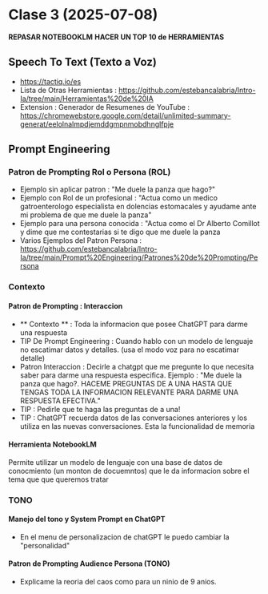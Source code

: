 # Clase 3 (2025-07-08)

**REPASAR NOTEBOOKLM**
**HACER UN TOP 10 de HERRAMIENTAS**

## Speech To Text (Texto a Voz)
* https://tactiq.io/es
* Lista de Otras Herramientas : https://github.com/estebancalabria/Intro-Ia/tree/main/Herramientas%20de%20IA
* Extension : Generador de Resumenes de YouTube : https://chromewebstore.google.com/detail/unlimited-summary-generat/eelolnalmpdjemddgmpnmobdhnglfpje

## Prompt Engineering

### Patron de Prompting Rol o Persona (ROL)

* Ejemplo sin aplicar patron : "Me duele la panza que hago?"
* Ejemplo con Rol de un profesional : "Actua como un medico gatroenterologo especialista en dolencias estomacales y ayudame ante mi problema de que me duele la panza"
* Ejemplo para una persona conocida : "Actua como el Dr Alberto Comillot y dime que me contestarias si te digo que me duele la panza
* Varios Ejemplos del Patron Persona : https://github.com/estebancalabria/Intro-Ia/tree/main/Prompt%20Engineering/Patrones%20de%20Prompting/Persona

### Contexto

#### Patron de Prompting : Interaccion 

* ** Contexto ** : Toda la informacion que posee ChatGPT para darme una respuesta
* TIP De Prompt Engineering : Cuando hablo con un modelo de lenguaje no escatimar datos y detalles. (usa el modo voz para no escatimar detalle)
* Patron Interaccion : Decirle a chatgpt que me pregunte lo que necesita saber para darme una respuesta especifica. Ejemplo : "Me duele la panza que hago?. HACEME PREGUNTAS DE A UNA HASTA QUE TENGAS TODA LA INFORMACION RELEVANTE PARA DARME UNA RESPUESTA EFECTIVA."
* TIP : Pedirle que te haga las preguntas de a una!
* TIP : ChatGPT recuerda datos de las conversaciones anteriores y los utiliza en las nuevas conversaciones. Esta la funcionalidad de memoria

#### Herramienta NotebookLM
Permite utilizar un modelo de lenguaje con una base de datos de conocmiento (un monton de docuemntos) que le da informacion sobre el tema que que queremos tratar

### TONO

#### Manejo del tono y System Prompt en ChatGPT
* En el menu de personalizacion de chatGPT le puedo cambiar la "personalidad"

#### Patron de Prompting Audience Persona (TONO)
* Explicame la reoria del caos como para un ninio de 9 anios.

